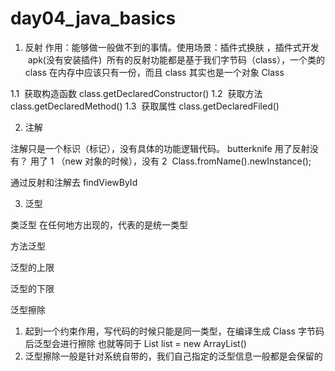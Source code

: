 # day04_java_basics

1. 反射
作用：能够做一般做不到的事情。使用场景：插件式换肤 ，插件式开发  apk(没有安装插件) 
所有的反射功能都是基于我们字节码（class），一个类的 class 在内存中应该只有一份，而且 class 其实也是一个对象 Class

1.1  获取构造函数
class.getDeclaredConstructor()
1.2  获取方法
class.getDeclaredMethod()
1.3  获取属性
class.getDeclaredFiled()

2. 注解

注解只是一个标识（标记），没有具体的功能逻辑代码。
butterknife 用了反射没有？ 用了 1 （new 对象的时候），没有 2  Class.fromName().newInstance();

通过反射和注解去 findViewById 


3. 泛型

类泛型 在任何地方出现的，代表的是统一类型 

方法泛型

泛型的上限

泛型的下限

泛型擦除

1. 起到一个约束作用，写代码的时候只能是同一类型，在编译生成 Class 字节码后泛型会进行擦除 也就等同于 List list = new ArrayList()
2. 泛型擦除一般是针对系统自带的，我们自己指定的泛型信息一般都是会保留的